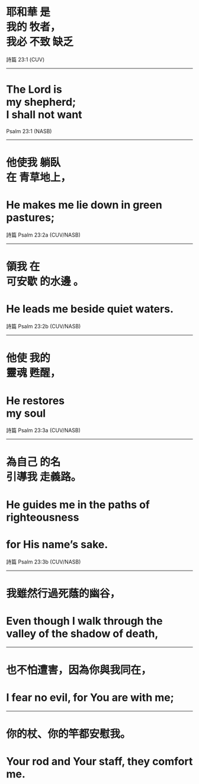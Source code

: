 # <span class="zh">耶和華 是 <br/> 我的 牧者， <br/> 我必 不致 缺乏</span>

<div class="caption">
詩篇 23:1 (CUV)
</div>

---
# The Lord is <br/> my shepherd; <br/> I shall not want

<div class="caption">
Psalm 23:1 (NASB)
</div>

---
# <span class="zh">他使我 躺臥 <br/>在 青草地上，</span>
# He makes me lie down in green pastures;

<div class="caption">
詩篇 Psalm 23:2a (CUV/NASB)
</div>

---
# <span class="zh">領我 在 <br/>可安歇 的水邊 。</span>
# He leads me beside quiet waters.

<div class="caption">
詩篇 Psalm 23:2b (CUV/NASB)
</div>

---
# <span class="zh">他使 我的 <br/> 靈魂 甦醒，</span>
# He restores <br/> my soul

<div class="caption">
詩篇 Psalm 23:3a (CUV/NASB)
</div>

---
# <span class="zh">為自己 的名 <br/> 引導我 走義路。</span>
# He guides me in the paths of righteousness
# for His name’s sake.

<div class="caption">
詩篇 Psalm 23:3b (CUV/NASB)
</div>

---
# <span class="zh"> 我雖然行過死蔭的幽谷，</span>
# Even though I walk through the valley of the shadow of death,

---
# <span class="zh"> 也不怕遭害，因為你與我同在，</span>
# I fear no evil, for You are with me;

---
# <span class="zh"> 你的杖、你的竿都安慰我。</span>
# Your rod and Your staff, they comfort me.